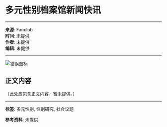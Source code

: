 # 多元性别档案馆新闻快讯

---

**来源**: Fanclub  
**时间**: 未提供  
**作者**: 未提供  
**编辑**: 未提供  

---

![错误图标](/_nuxt/img/error_404.fddface.svg)

## 正文内容

（此处应包含正文内容，暂未提供。）

---

**标签**: 多元性别, 性别研究, 社会议题

**参考资料**: 未提供